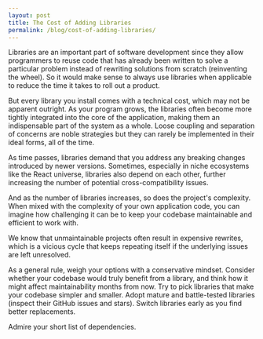 ```yaml
---
layout: post
title: The Cost of Adding Libraries
permalink: /blog/cost-of-adding-libraries/
---
```


Libraries are an important part of software development since they allow programmers to reuse code that has already been written to solve a particular problem instead of rewriting solutions from scratch (reinventing the wheel). So it would make sense to always use libraries when applicable to reduce the time it takes to roll out a product.

But every library you install comes with a technical cost, which may not be apparent outright. As your program grows, the libraries often become more tightly integrated into the core of the application, making them an indispensable part of the system as a whole. Loose coupling and separation of concerns are noble strategies but they can rarely be implemented in their ideal forms, all of the time.

As time passes, libraries demand that you address any breaking changes introduced by newer versions. Sometimes, especially in niche ecosystems like the React universe, libraries also depend on each other, further increasing the number of potential cross-compatibility issues.

And as the number of libraries increases, so does the project's complexity. When mixed with the complexity of your own application code, you can imagine how challenging it can be to keep your codebase maintainable and efficient to work with.

We know that unmaintainable projects often result in expensive rewrites, which is a vicious cycle that keeps repeating itself if the underlying issues are left unresolved.

As a general rule, weigh your options with a conservative mindset. Consider whether your codebase would truly benefit from a library, and think how it might affect maintainability months from now. Try to pick libraries that make your codebase simpler and smaller. Adopt mature and battle-tested libraries (inspect their GitHub issues and stars). Switch libraries early as you find better replacements.

Admire your short list of dependencies.

